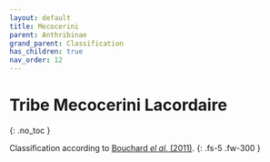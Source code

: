 ```yaml
---
layout: default
title: Mecocerini
parent: Anthribinae
grand_parent: Classification
has_children: true
nav_order: 12
---
```



# Tribe Mecocerini Lacordaire
{: .no_toc }

Classification according to [Bouchard _el al._ (2011)](https://zookeys.pensoft.net/articles.php?id=4001).
{: .fs-5 .fw-300 }
